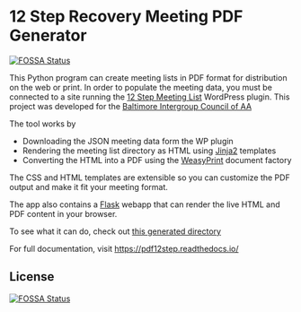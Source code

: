 # 12 Step Recovery Meeting PDF Generator
[![FOSSA Status](https://app.fossa.com/api/projects/git%2Bgithub.com%2Fjustquick%2Fpdf12step.svg?type=shield)](https://app.fossa.com/projects/git%2Bgithub.com%2Fjustquick%2Fpdf12step?ref=badge_shield)


This Python program can create meeting lists in PDF format for distribution on the web or print. In order to populate the meeting data, you must be connected to a site running the [12 Step Meeting List](https://wordpress.org/plugins/12-step-meeting-list/) WordPress plugin. This project was developed for the [Baltimore Intergroup Council of AA](https://baltimoreaa.org/)

The tool works by

- Downloading the JSON meeting data form the WP plugin
- Rendering the meeting list directory as HTML using [Jinja2](https://jinja.palletsprojects.com/) templates
- Converting the HTML into a PDF using the [WeasyPrint](https://weasyprint.org/) document factory

The CSS and HTML templates are extensible so you can customize the PDF output and make it fit your meeting format.

The app also contains a [Flask](https://flask.palletsprojects.com/) webapp that can render the live HTML and PDF content in your browser.

To see what it can do, check out [this generated directory](https://justquick.io/pdf12step/_static/December%202021%20Directory.pdf)

For full documentation, visit https://pdf12step.readthedocs.io/


## License
[![FOSSA Status](https://app.fossa.com/api/projects/git%2Bgithub.com%2Fjustquick%2Fpdf12step.svg?type=large)](https://app.fossa.com/projects/git%2Bgithub.com%2Fjustquick%2Fpdf12step?ref=badge_large)